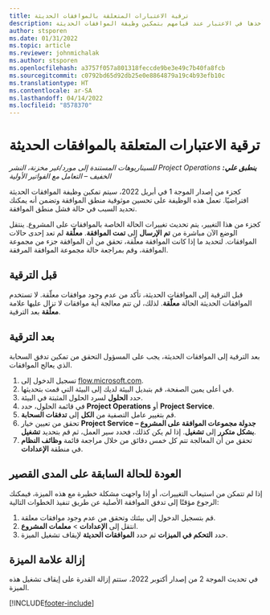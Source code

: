 ```yaml
---
title: ترقية الاعتبارات المتعلقة بالموافقات الحديثة
description: يغطي الموضوع النقاط التي يجب على المسؤولين أخذها في الاعتبار عند قيامهم بتمكين وظيفة الموافقات الحديثة.
author: stsporen
ms.date: 01/31/2022
ms.topic: article
ms.reviewer: johnmichalak
ms.author: stsporen
ms.openlocfilehash: a3757f057a801318feccde9be3e49c7b40fa8fcb
ms.sourcegitcommit: c0792bd65d92db25e0e8864879a19c4b93efb10c
ms.translationtype: HT
ms.contentlocale: ar-SA
ms.lasthandoff: 04/14/2022
ms.locfileid: "8578370"
---
```

# <a name="upgrade-considerations-for-modern-approvals"></a>ترقية الاعتبارات المتعلقة بالموافقات الحديثة 

_**ينطبق علي:** ‏‫Project Operations للسيناريوهات المستندة إلى مورد/غير مخزنة‬، ‏‫النشر الخفيف – التعامل مع الفواتير الأولية‬_

كجزء من إصدار الموجة 1 في أبريل 2022، سيتم تمكين وظيفة الموافقات الحديثة افتراضيًا. تعمل هذه الوظيفة على تحسين موثوقية منطق الموافقة وتضمن أنه يمكنك تحديد السبب في حالة فشل منطق الموافقة.

كجزء من هذا التغيير، يتم تحديث تغييرات الحالة الخاصة بالموافقات على المشروع. ينتقل الوضع الآن مباشرة من **تم الإرسال** إلى **تمت الموافقة**. **معلّقة** لم تعد إحدى حالات الموافقات. لتحديد ما إذا كانت الموافقة معلّقة، تحقق من أن الموافقة جزء من مجموعة الموافقة، وقم بمراجعة حالة مجموعة الموافقة المرفقة.

## <a name="before-you-upgrade"></a>قبل الترقية

قبل الترقية إلى الموافقات الحديثة، تأكد من عدم وجود موافقات معلّقة. لا تستخدم الموافقات الحديثة الحالة **معلّقة**. لذلك، لن تتم معالجة أية موافقات لا تزال عليها علامة **معلّقة** بعد الترقية.

## <a name="after-you-upgrade"></a>بعد الترقية

بعد الترقية إلى الموافقات الحديثة، يجب على المسؤول التحقق من تمكين تدفق السحابة الذي يعالج الموافقات.

1. تسجيل الدخول إلى [flow.microsoft.com](https://flow.microsoft.com).
2. في أعلى يمين الصفحة، قم بتبديل البيئة لديك إلى البيئة التي قمت بتحديثها.
3. حدد **الحلول** لسرد الحلول المثبتة في البيئة.
4. في قائمة الحلول، حدد **Project Operations** أو **Project Service**.
5. قم بتغيير عامل التصفية من **الكل** إلى **تدفقات السحابة**.
6. تحقق من تعيين خيار **Project Service – جدولة مجموعات الموافقة على المشروع بشكل متكرر** إلى **تشغيل**. إذا لم يكن كذلك، فحدد سير العمل، ثم قم بتحديد **تشغيل**.
7. تحقق من أن المعالجة تتم كل خمس دقائق من خلال مراجعة قائمة **وظائف النظام** في منطقة **الإعدادات**.

## <a name="short-term-rollback"></a>العودة للحالة السابقة على المدى القصير

إذا لم تتمكن من استيعاب التغييرات، أو إذا واجهت مشكلة خطيرة مع هذه الميزة، فيمكنك الرجوع مؤقتًا إلى تدفق الموافقة الأصلية عن طريق تنفيذ الخطوات التالية:
1. قم بتسجيل الدخول إلى بيئتك وتحقق من عدم وجود موافقات معلقة.
2. انتقل إلى **الإعدادات** > **معلمات المشروع**.
3. حدد **التحكم في الميزات** ثم حدد **الموافقات الحديثة** لإيقاف تشغيل الميزة.

## <a name="removing-the-feature-flag"></a>إزالة علامة الميزة

في تحديث الموجة 2 من إصدار أكتوبر 2022، ستتم إزالة القدرة على إيقاف تشغيل هذه الميزة.

[!INCLUDE[footer-include](../includes/footer-banner.md)]
